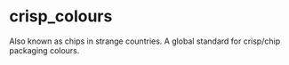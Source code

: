 # crisp_colours
Also known as chips in strange countries.  A global standard for crisp/chip packaging colours.
